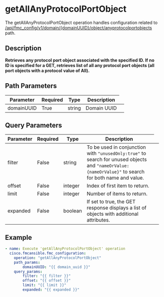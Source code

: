 # getAllAnyProtocolPortObject

The getAllAnyProtocolPortObject operation handles configuration related to [/api/fmc_config/v1/domain/{domainUUID}/object/anyprotocolportobjects](/paths//api/fmc_config/v1/domain/{domain_uuid}/object/anyprotocolportobjects.md) path.&nbsp;
## Description
**Retrieves any protocol port object associated with the specified ID. If no ID is specified for a GET, retrieves list of all any protocol port objects (all port objects with a protocol value of All).**

## Path Parameters
| Parameter | Required | Type | Description |
| --------- | -------- | ---- | ----------- |
| domainUUID | True | string <td colspan=3> Domain UUID |

## Query Parameters
| Parameter | Required | Type | Description |
| --------- | -------- | ---- | ----------- |
| filter | False | string <td colspan=3> To be used in conjunction with <code>"unusedOnly:true"</code> to search for unused objects and <code>"nameOrValue:{nameOrValue}"</code> to search for both name and value. |
| offset | False | integer <td colspan=3> Index of first item to return. |
| limit | False | integer <td colspan=3> Number of items to return. |
| expanded | False | boolean <td colspan=3> If set to true, the GET response displays a list of objects with additional attributes. |

## Example
```yaml
- name: Execute 'getAllAnyProtocolPortObject' operation
  cisco.fmcansible.fmc_configuration:
    operation: "getAllAnyProtocolPortObject"
    path_params:
        domainUUID: "{{ domain_uuid }}"
    query_params:
        filter: "{{ filter }}"
        offset: "{{ offset }}"
        limit: "{{ limit }}"
        expanded: "{{ expanded }}"

```